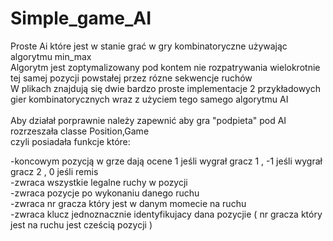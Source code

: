 # Simple_game_AI

Proste Ai które jest w stanie grać w gry kombinatoryczne używając algorytmu min_max <br>
Algorytm jest zoptymalizowany pod kontem nie rozpatrywania wielokrotnie tej samej pozycji powstałej przez rózne sekwencje ruchów<br>
W plikach znajdują się dwie bardzo proste implementacje 2 przykładowych gier kombinatorycznych wraz z użyciem tego samego algorytmu AI 
<br>
<br>
Aby działał porprawnie należy zapewnić aby gra "podpieta" pod AI rozrzeszała classe Position,Game <br>
czyli posiadała funkcje które:<br>

-koncowym pozycją w grze dają ocene 1 jeśli wygrał gracz 1 , -1 jeśli wygrał gracz 2 , 0 jeśli remis <br>
-zwraca wszystkie legalne ruchy w pozycji <br>
-zwraca pozycje po wykonaniu danego ruchu <br>
-zwraca nr gracza który jest w danym momecie na ruchu <br>
-zwraca klucz jednoznacznie identyfikujacy dana pozycjie ( nr gracza który jest na ruchu jest cześcią pozycji )<br>

